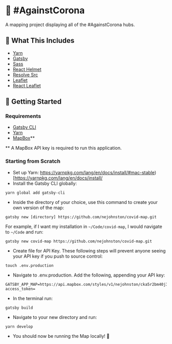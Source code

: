 # 🍃 #AgainstCorona

A mapping project displaying all of the #AgainstCorona hubs.
<!-- 
## ⚡ Quick Deploy
[![Deploy to Netlify](https://www.netlify.com/img/deploy/button.svg)](https://app.netlify.com/start/deploy?repository=https://github.com/colbyfayock/gatsby-starter-leaflet) [![Deploy with ZEIT Now](https://zeit.co/button)](https://zeit.co/import/project?template=https://github.com/colbyfayock/gatsby-starter-leaflet) -->


## 🧰 What This Includes
* [Yarn](https://yarnpkg.com/en/)
* [Gatsby](https://www.gatsbyjs.org/)
* [Sass](https://sass-lang.com)
* [React Helmet](https://github.com/nfl/react-helmet)
* [Resolve Src](https://github.com/alampros/gatsby-plugin-resolve-src)
* [Leaflet](https://leafletjs.com/)
* [React Leaflet](https://react-leaflet.js.org)

## 🚀 Getting Started

### Requirements
* [Gatsby CLI](https://www.npmjs.com/package/gatsby-cli)
* [Yarn](https://yarnpkg.com/en/)
* [MapBox](www.mapbox.com)** 

** A MapBox API key is required to run this application.


### Starting from Scratch
* Set up Yarn: https://yarnpkg.com/lang/en/docs/install/#mac-stable)[https://yarnpkg.com/lang/en/docs/install/
* Install the Gatsby CLI globally:
```
yarn global add gatsby-cli
```
* Inside the directory of your choice, use this command to create your own version of the map:
```
gatsby new [directory] https://github.com/nejohnston/covid-map.git
```
For example, if I want my installation in `~/Code/covid-map`, I would navigate to `~/Code` and run:
```
gatsby new covid-map https://github.com/nejohnston/covid-map.git
```
* Create file for API Key. These following steps will prevent anyone seeing your API key if you push to source control:
```
touch .env.production
```
* Navigate to .env.production. Add the following, appending your API key:
```
GATSBY_APP_MAP=https://api.mapbox.com/styles/v1/nejohnston/cka5r2bm40j3f1ipbqpe41d4a/tiles/256/{z}/{x}/{y}@2x?access_token=
```
* In the terminal run:
```
gatsby build
```
* Navigate to your new directory and run:
```
yarn develop
```
* You should now be running the Map locally! 🎉
